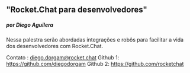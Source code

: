 ## "Rocket.Chat para desenvolvedores" 

##### por Diego Aguilera

Nessa palestra serão abordadas integrações e robôs para facilitar a vida dos desenvolvedores com Rocket.Chat. 

Contato : diego.dorgam@rocket.chat
Github 1: https://github.com/diegodorgam
Github 2: https://github.com/rocketchat

